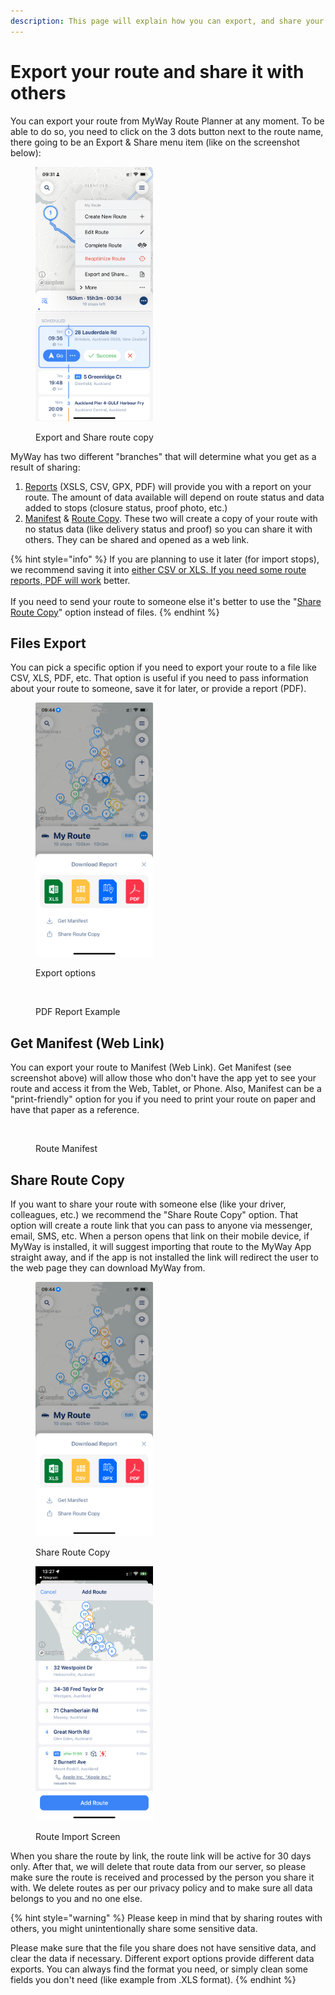 ```yaml
---
description: This page will explain how you can export, and share your route with others
---
```


# Export your route and share it with others

You can export your route from MyWay Route Planner at any moment. To be able to do so, you need to click on the 3 dots button next to the route name,  there going to be an Export & Share menu item (like on the screenshot below):

<figure><img src="../.gitbook/assets/A4054287-D17D-43B1-963D-DB821808CE10.PNG" alt="" width="188"><figcaption><p>Export and Share route copy</p></figcaption></figure>



MyWay has two different "branches" that will determine what you get as a result of sharing:

1. [Reports](export-your-route-and-share-it-with-others.md#files-export) (XSLS, CSV, GPX, PDF) will provide you with a report on your route. The amount of data available will depend on route status and data added to stops (closure status, proof photo, etc.)
2. [Manifest](export-your-route-and-share-it-with-others.md#get-manifest-web-link) & [Route Copy](export-your-route-and-share-it-with-others.md#share-route-copy). These two will create a copy of your route with no status data (like delivery status and proof) so you can share it with others. They can be shared and opened as a web link.

{% hint style="info" %}
If you are planning to use it later (for import stops), we recommend saving it into [either CSV or XLS. If you need some route reports, PDF will work](export-your-route-and-share-it-with-others.md#files-export) better. \
\
If you need to send your route to someone else it's better to use the "[Share Route Copy](export-your-route-and-share-it-with-others.md#share-route-copy)" option instead of files.
{% endhint %}

## Files Export

You can pick a specific option if you need to export your route to a file like CSV, XLS, PDF, etc. That option is useful if you need to pass information about your route to someone, save it for later, or provide a report (PDF).&#x20;

<figure><img src="../.gitbook/assets/Screenshot 2024-04-15 at 09.44.47.jpeg" alt="" width="188"><figcaption><p>Export  options</p></figcaption></figure>

<figure><img src="../.gitbook/assets/Screenshot 2024-04-15 at 9.55.16 AM.png" alt="" width="563"><figcaption><p>PDF Report Example</p></figcaption></figure>

## Get Manifest (Web Link)

You can export your route to Manifest (Web Link). Get Manifest (see screenshot above) will allow those who don't have the app yet to see your route and access it from the Web, Tablet, or Phone. Also, Manifest can be a "print-friendly" option for you if you need to print your route on paper and have that paper as a reference.

<figure><img src="../.gitbook/assets/Screenshot 2024-01-19 at 12.37.14 PM.png" alt=""><figcaption><p>Route Manifest</p></figcaption></figure>

## Share Route Copy

If you want to share your route with someone else (like your driver, colleagues, etc.) we recommend the "Share Route Copy" option. That option will create a route link that you can pass to anyone via messenger, email, SMS, etc. When a person opens that link on their mobile device, if MyWay is installed, it will suggest importing that route to the MyWay App straight away, and if the app is not installed the link will redirect the user to the web page they can download MyWay from.

<div>

<figure><img src="../.gitbook/assets/Screenshot 2024-04-15 at 09.44.47.jpeg" alt="" width="188"><figcaption><p>Share Route Copy</p></figcaption></figure>

 

<figure><img src="../.gitbook/assets/2A688D2D-5187-4066-AFBE-7318152A65F9.PNG" alt="" width="188"><figcaption><p>Route Import Screen</p></figcaption></figure>

</div>

When you share the route by link, the route link will be active for 30 days only. After that, we will delete that route data from our server, so please make sure the route is received and processed by the person you share it with. We delete routes as per our privacy policy and to make sure all data belongs to you and no one else.

{% hint style="warning" %}
Please keep in mind that by sharing routes with others, you might unintentionally share some sensitive data.&#x20;

Please make sure that the file you share does not have sensitive data, and clear the data if necessary. Different export options provide different data exports. You can always find the format you need, or simply clean some fields you don't need (like example from .XLS format).
{% endhint %}
